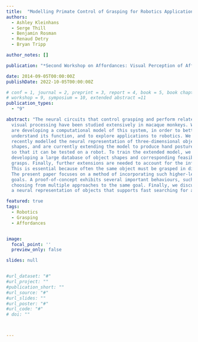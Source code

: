 ```yaml
---
title:  "Modelling Primate Control of Grasping for Robotics Applications"
authors:
  - Ashley Kleinhans
  - Serge Thill
  - Benjamin Rosman
  - Renaud Detry
  - Bryan Tripp

author_notes: []

publication: "*Second Workshop on Affordances: Visual Perception of Affordances and Functional Visual Primitives for Scene Analysis*"

date: 2014-09-05T00:00:00Z
publishDate: 2022-10-05T00:00:00Z

# conf = 1, journal = 2, preprint = 3, report = 4, book = 5, book chapter = 6, thesis = 7, patent = 9
# workshop = 9, symposium = 10, extended abstract =11
publication_types:
  - "9"

abstract: "The neural circuits that control grasping and perform related
  visual processing have been studied extensively in macaque monkeys. We
  are developing a computational model of this system, in order to better
  understand its function, and to explore applications to robotics. We
  recently modelled the neural representation of three-dimensional object
  shapes, and are currently extending the model to produce hand postures
  so that it can be tested on a robot. To train the extended model, we are
  developing a large database of object shapes and corresponding feasible
  grasps. Finally, further extensions are needed to account for the influence of higher-level goals on hand posture.
  This is essential because often the same object must be grasped in different ways for different purposes.
  The present paper focuses on a method of incorporating such higher-level
  goals. A proof-of-concept exhibits several important behaviours, such as
  choosing from multiple approaches to the same goal. Finally, we discuss
  a neural representation of objects that supports fast searching for analogous objects."

featured: true
tags:
  - Robotics
  - Grasping
  - Affordances


image:
  focal_point: ''
  preview_only: false

slides: null


#url_dataset: "#"
#url_project: ""
#publication_short: ""
#url_source: "#"
#url_slides: ""
#url_poster: "#"
#url_code: "#"
# doi: ""



---
```




